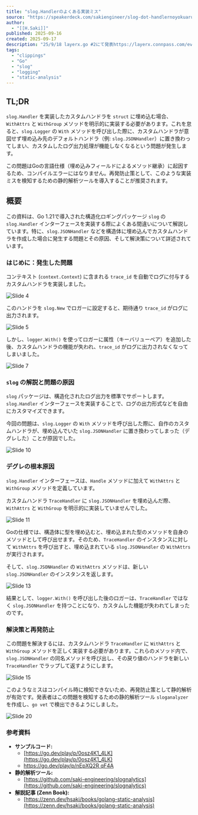 ```yaml
---
title: "slog.Handlerのよくある実装ミス"
source: "https://speakerdeck.com/sakiengineer/slog-dot-handlernoyokuarushi-zhuang-misu?slide=2"
author:
  - "[[H.Saki]]"
published: 2025-09-16
created: 2025-09-17
description: "25/9/18 layerx.go #2にて発表https://layerx.connpass.com/event/365170/"
tags:
  - "clippings"
  - "Go"
  - "slog"
  - "logging"
  - "static-analysis"
---
```


## TL;DR

`slog.Handler` を実装したカスタムハンドラを `struct` に埋め込む場合、`WithAttrs` と `WithGroup` メソッドを明示的に実装する必要があります。これを怠ると、`slog.Logger` の `With` メソッドを呼び出した際に、カスタムハンドラが意図せず埋め込み先のデフォルトハンドラ（例: `slog.JSONHandler`）に置き換わってしまい、カスタムしたログ出力処理が機能しなくなるという問題が発生します。

この問題はGoの言語仕様（埋め込みフィールドによるメソッド継承）に起因するため、コンパイルエラーにはなりません。再発防止策として、このような実装ミスを検知するための静的解析ツールを導入することが推奨されます。

## 概要

この資料は、Go 1.21で導入された構造化ロギングパッケージ `slog` の `slog.Handler` インターフェースを実装する際によくある間違いについて解説しています。特に、`slog.JSONHandler` などを構造体に埋め込んでカスタムハンドラを作成した場合に発生する問題とその原因、そして解決策について詳述されています。

### はじめに：発生した問題

コンテキスト (`context.Context`) に含まれる `trace_id` を自動でログに付与するカスタムハンドラを実装しました。

![Slide 4](https://files.speakerdeck.com/presentations/746a7388dc284410946fd7137b85be13/slide_3.jpg)

このハンドラを `slog.New` でロガーに設定すると、期待通り `trace_id` がログに出力されます。

![Slide 5](https://files.speakerdeck.com/presentations/746a7388dc284410946fd7137b85be13/slide_4.jpg)

しかし、`logger.With()` を使ってロガーに属性（キーバリューペア）を追加した後、カスタムハンドラの機能が失われ、`trace_id` がログに出力されなくなってしまいました。

![Slide 7](https://files.speakerdeck.com/presentations/746a7388dc284410946fd7137b85be13/slide_6.jpg)

### `slog` の解説と問題の原因

`slog` パッケージは、構造化されたログ出力を標準でサポートします。`slog.Handler` インターフェースを実装することで、ログの出力形式などを自由にカスタマイズできます。

今回の問題は、`slog.Logger` の `With` メソッドを呼び出した際に、自作のカスタムハンドラが、埋め込んでいた `slog.JSONHandler` に置き換わってしまった（デグレした）ことが原因でした。

![Slide 10](https://files.speakerdeck.com/presentations/746a7388dc284410946fd7137b85be13/slide_9.jpg)

### デグレの根本原因

`slog.Handler` インターフェースは、`Handle` メソッドに加えて `WithAttrs` と `WithGroup` メソッドを定義しています。

カスタムハンドラ `TraceHandler` に `slog.JSONHandler` を埋め込んだ際、`WithAttrs` と `WithGroup` を明示的に実装していませんでした。

![Slide 11](https://files.speakerdeck.com/presentations/746a7388dc284410946fd7137b85be13/slide_10.jpg)

Goの仕様では、構造体に型を埋め込むと、埋め込まれた型のメソッドを自身のメソッドとして呼び出せます。そのため、`TraceHandler` のインスタンスに対して `WithAttrs` を呼び出すと、埋め込まれている `slog.JSONHandler` の `WithAttrs` が実行されます。

そして、`slog.JSONHandler` の `WithAttrs` メソッドは、新しい `slog.JSONHandler` のインスタンスを返します。

![Slide 13](https://files.speakerdeck.com/presentations/746a7388dc284410946fd7137b85be13/slide_12.jpg)

結果として、`logger.With()` を呼び出した後のロガーは、`TraceHandler` ではなく `slog.JSONHandler` を持つことになり、カスタムした機能が失われてしまったのです。

### 解決策と再発防止

この問題を解決するには、カスタムハンドラ `TraceHandler` に `WithAttrs` と `WithGroup` メソッドを正しく実装する必要があります。これらのメソッド内で、`slog.JSONHandler` の同名メソッドを呼び出し、その戻り値のハンドラを新しい `TraceHandler` でラップして返すようにします。

![Slide 15](https://files.speakerdeck.com/presentations/746a7388dc284410946fd7137b85be13/slide_14.jpg)

このようなミスはコンパイル時に検知できないため、再発防止策として静的解析が有効です。発表者はこの問題を検知するための静的解析ツール `sloganalyzer` を作成し、`go vet` で検出できるようにしました。

![Slide 20](https://files.speakerdeck.com/presentations/746a7388dc284410946fd7137b85be13/slide_19.jpg)

### 参考資料

* **サンプルコード:**
  * [https://go.dev/play/p/0osz4K1_4LK](https://go.dev/play/p/0osz4K1_4LK)
  * [https://go.dev/play/p/nEpXQ2R qF4A](https://go.dev/play/p/nEpXQ2RqF4A)
* **静的解析ツール:**
  * [https://github.com/saki-engineering/slognalytics](https://github.com/saki-engineering/slognalytics)
* **解説記事 (Zenn Book):**
  * [https://zenn.dev/hsaki/books/golang-static-analysis](https://zenn.dev/hsaki/books/golang-static-analysis)

